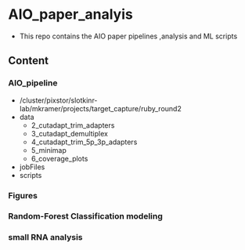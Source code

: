 # AIO_paper_analyis

* This repo contains the AIO paper pipelines ,analysis and ML scripts


## Content

### AIO_pipeline
* /cluster/pixstor/slotkinr-lab/mkramer/projects/target_capture/ruby_round2
* data
  - 2_cutadapt_trim_adapters
  - 3_cutadapt_demultiplex
  - 4_cutadapt_trim_5p_3p_adapters
  - 5_minimap
  - 6_coverage_plots
* jobFiles
* scripts

### Figures
   
### Random-Forest Classification modeling

### small RNA analysis
